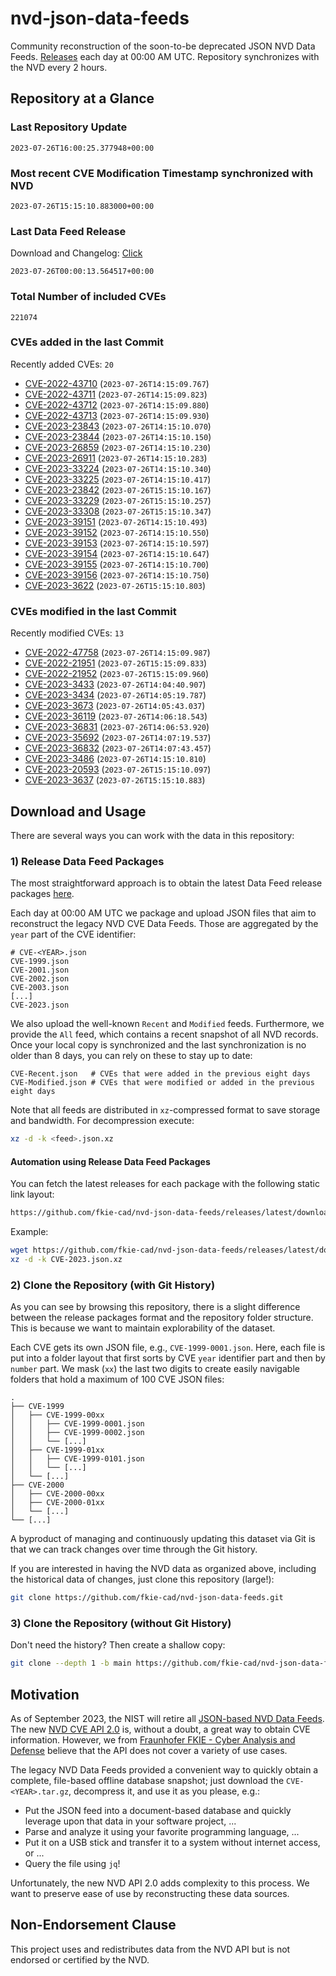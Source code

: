 # nvd-json-data-feeds

Community reconstruction of the soon-to-be deprecated JSON NVD Data Feeds. 
[Releases](https://github.com/fkie-cad/nvd-json-data-feeds/releases/latest) each day at 00:00 AM UTC.
Repository synchronizes with the NVD every 2 hours.

## Repository at a Glance

### Last Repository Update

```plain
2023-07-26T16:00:25.377948+00:00
```

### Most recent CVE Modification Timestamp synchronized with NVD

```plain
2023-07-26T15:15:10.883000+00:00
```

### Last Data Feed Release

Download and Changelog: [Click](https://github.com/fkie-cad/nvd-json-data-feeds/releases/latest)

```plain
2023-07-26T00:00:13.564517+00:00
```

### Total Number of included CVEs

```plain
221074
```

### CVEs added in the last Commit

Recently added CVEs: `20`

* [CVE-2022-43710](CVE-2022/CVE-2022-437xx/CVE-2022-43710.json) (`2023-07-26T14:15:09.767`)
* [CVE-2022-43711](CVE-2022/CVE-2022-437xx/CVE-2022-43711.json) (`2023-07-26T14:15:09.823`)
* [CVE-2022-43712](CVE-2022/CVE-2022-437xx/CVE-2022-43712.json) (`2023-07-26T14:15:09.880`)
* [CVE-2022-43713](CVE-2022/CVE-2022-437xx/CVE-2022-43713.json) (`2023-07-26T14:15:09.930`)
* [CVE-2023-23843](CVE-2023/CVE-2023-238xx/CVE-2023-23843.json) (`2023-07-26T14:15:10.070`)
* [CVE-2023-23844](CVE-2023/CVE-2023-238xx/CVE-2023-23844.json) (`2023-07-26T14:15:10.150`)
* [CVE-2023-26859](CVE-2023/CVE-2023-268xx/CVE-2023-26859.json) (`2023-07-26T14:15:10.230`)
* [CVE-2023-26911](CVE-2023/CVE-2023-269xx/CVE-2023-26911.json) (`2023-07-26T14:15:10.283`)
* [CVE-2023-33224](CVE-2023/CVE-2023-332xx/CVE-2023-33224.json) (`2023-07-26T14:15:10.340`)
* [CVE-2023-33225](CVE-2023/CVE-2023-332xx/CVE-2023-33225.json) (`2023-07-26T14:15:10.417`)
* [CVE-2023-23842](CVE-2023/CVE-2023-238xx/CVE-2023-23842.json) (`2023-07-26T15:15:10.167`)
* [CVE-2023-33229](CVE-2023/CVE-2023-332xx/CVE-2023-33229.json) (`2023-07-26T15:15:10.257`)
* [CVE-2023-33308](CVE-2023/CVE-2023-333xx/CVE-2023-33308.json) (`2023-07-26T15:15:10.347`)
* [CVE-2023-39151](CVE-2023/CVE-2023-391xx/CVE-2023-39151.json) (`2023-07-26T14:15:10.493`)
* [CVE-2023-39152](CVE-2023/CVE-2023-391xx/CVE-2023-39152.json) (`2023-07-26T14:15:10.550`)
* [CVE-2023-39153](CVE-2023/CVE-2023-391xx/CVE-2023-39153.json) (`2023-07-26T14:15:10.597`)
* [CVE-2023-39154](CVE-2023/CVE-2023-391xx/CVE-2023-39154.json) (`2023-07-26T14:15:10.647`)
* [CVE-2023-39155](CVE-2023/CVE-2023-391xx/CVE-2023-39155.json) (`2023-07-26T14:15:10.700`)
* [CVE-2023-39156](CVE-2023/CVE-2023-391xx/CVE-2023-39156.json) (`2023-07-26T14:15:10.750`)
* [CVE-2023-3622](CVE-2023/CVE-2023-36xx/CVE-2023-3622.json) (`2023-07-26T15:15:10.803`)


### CVEs modified in the last Commit

Recently modified CVEs: `13`

* [CVE-2022-47758](CVE-2022/CVE-2022-477xx/CVE-2022-47758.json) (`2023-07-26T14:15:09.987`)
* [CVE-2022-21951](CVE-2022/CVE-2022-219xx/CVE-2022-21951.json) (`2023-07-26T15:15:09.833`)
* [CVE-2022-21952](CVE-2022/CVE-2022-219xx/CVE-2022-21952.json) (`2023-07-26T15:15:09.960`)
* [CVE-2023-3433](CVE-2023/CVE-2023-34xx/CVE-2023-3433.json) (`2023-07-26T14:04:40.907`)
* [CVE-2023-3434](CVE-2023/CVE-2023-34xx/CVE-2023-3434.json) (`2023-07-26T14:05:19.787`)
* [CVE-2023-3673](CVE-2023/CVE-2023-36xx/CVE-2023-3673.json) (`2023-07-26T14:05:43.037`)
* [CVE-2023-36119](CVE-2023/CVE-2023-361xx/CVE-2023-36119.json) (`2023-07-26T14:06:18.543`)
* [CVE-2023-36831](CVE-2023/CVE-2023-368xx/CVE-2023-36831.json) (`2023-07-26T14:06:53.920`)
* [CVE-2023-35692](CVE-2023/CVE-2023-356xx/CVE-2023-35692.json) (`2023-07-26T14:07:19.537`)
* [CVE-2023-36832](CVE-2023/CVE-2023-368xx/CVE-2023-36832.json) (`2023-07-26T14:07:43.457`)
* [CVE-2023-3486](CVE-2023/CVE-2023-34xx/CVE-2023-3486.json) (`2023-07-26T14:15:10.810`)
* [CVE-2023-20593](CVE-2023/CVE-2023-205xx/CVE-2023-20593.json) (`2023-07-26T15:15:10.097`)
* [CVE-2023-3637](CVE-2023/CVE-2023-36xx/CVE-2023-3637.json) (`2023-07-26T15:15:10.883`)


## Download and Usage

There are several ways you can work with the data in this repository:

### 1) Release Data Feed Packages

The most straightforward approach is to obtain the latest Data Feed release packages [here](https://github.com/fkie-cad/nvd-json-data-feeds/releases/latest).

Each day at 00:00 AM UTC we package and upload JSON files that aim to reconstruct the legacy NVD CVE Data Feeds.
Those are aggregated by the `year` part of the CVE identifier:

```
# CVE-<YEAR>.json
CVE-1999.json
CVE-2001.json
CVE-2002.json
CVE-2003.json
[...]
CVE-2023.json
```

We also upload the well-known `Recent` and `Modified` feeds.
Furthermore, we provide the `All` feed, which contains a recent snapshot of all NVD records.
Once your local copy is synchronized and the last synchronization is no older than 8 days, you can rely on these to stay up to date:

```plain
CVE-Recent.json   # CVEs that were added in the previous eight days
CVE-Modified.json # CVEs that were modified or added in the previous eight days
```

Note that all feeds are distributed in `xz`-compressed format to save storage and bandwidth.
For decompression execute:

```sh
xz -d -k <feed>.json.xz
```


#### Automation using Release Data Feed Packages

You can fetch the latest releases for each package with the following static link layout:

```sh
https://github.com/fkie-cad/nvd-json-data-feeds/releases/latest/download/CVE-<YEAR>.json.xz
```

Example:

```sh
wget https://github.com/fkie-cad/nvd-json-data-feeds/releases/latest/download/CVE-2023.json.xz
xz -d -k CVE-2023.json.xz
```

### 2) Clone the Repository (with Git History)

As you can see by browsing this repository, there is a slight difference between the release packages format and the repository folder structure.
This is because we want to maintain explorability of the dataset.

Each CVE gets its own JSON file, e.g., `CVE-1999-0001.json`.
Here, each file is put into a folder layout that first sorts by CVE `year` identifier part and then by `number` part.
We mask (`xx`) the last two digits to create easily navigable folders that hold a maximum of 100 CVE JSON files:

```plain
.
├── CVE-1999
│   ├── CVE-1999-00xx
│   │   ├── CVE-1999-0001.json
│   │   ├── CVE-1999-0002.json
│   │   └── [...]
│   ├── CVE-1999-01xx
│   │   ├── CVE-1999-0101.json
│   │   └── [...]
│   └── [...]
├── CVE-2000
│   ├── CVE-2000-00xx
│   ├── CVE-2000-01xx
│   └── [...]
└── [...]
```

A byproduct of managing and continuously updating this dataset via Git is that we can track changes over time through the Git history.

If you are interested in having the NVD data as organized above, including the historical data of changes, just clone this repository (large!):

```sh
git clone https://github.com/fkie-cad/nvd-json-data-feeds.git
```

### 3) Clone the Repository (without Git History)

Don't need the history? Then create a shallow copy:

```sh
git clone --depth 1 -b main https://github.com/fkie-cad/nvd-json-data-feeds.git
```

## Motivation

As of September 2023, the NIST will retire all [JSON-based NVD Data Feeds](https://nvd.nist.gov/vuln/data-feeds#divRetirementBanner-1).
The new [NVD CVE API 2.0](https://nvd.nist.gov/developers/vulnerabilities) is, without a doubt, a great way to obtain CVE information.
However, we from [Fraunhofer FKIE - Cyber Analysis and Defense](https://www.fkie.fraunhofer.de/en/departments/cad.html) believe that the API does not cover a variety of use cases.

The legacy NVD Data Feeds provided a convenient way to quickly obtain a complete, file-based offline database snapshot; just download the `CVE-<YEAR>.tar.gz`, decompress it, and use it as you please, e.g.:

* Put the JSON feed into a document-based database and quickly leverage upon that data in your software project, ...
* Parse and analyze it using your favorite programming language, ...
* Put it on a USB stick and transfer it to a system without internet access, or ...
* Query the file using `jq`!

Unfortunately, the new NVD API 2.0 adds complexity to this process.
We want to preserve ease of use by reconstructing these data sources.

## Non-Endorsement Clause

This project uses and redistributes data from the NVD API but is not endorsed or certified by the NVD.